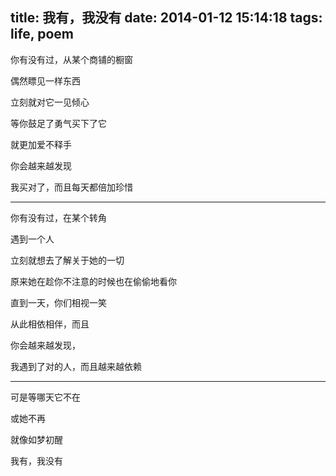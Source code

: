 title: 我有，我没有
date: 2014-01-12 15:14:18
tags: life, poem
---

你有没有过，从某个商铺的橱窗

偶然瞟见一样东西

立刻就对它一见倾心

等你鼓足了勇气买下了它

就更加爱不释手

你会越来越发现

我买对了，而且每天都倍加珍惜

-----------------

你有没有过，在某个转角

遇到一个人

立刻就想去了解关于她的一切

原来她在趁你不注意的时候也在偷偷地看你

直到一天，你们相视一笑

从此相依相伴，而且

你会越来越发现，

我遇到了对的人，而且越来越依赖

-----------------

可是等哪天它不在

或她不再

就像如梦初醒

我有，我没有
